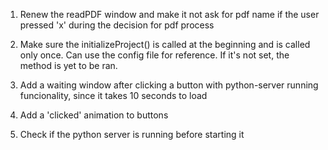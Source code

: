 1. Renew the readPDF window and make it not ask for pdf name if the user pressed 'x' during the decision for pdf process

2. Make sure the initializeProject() is called at the beginning and is called only once. Can use the config file for reference. If it's not set, the method is yet to be ran.

3. Add a waiting window after clicking a button with python-server running funcionality, since it takes 10 seconds to load

4. Add a 'clicked' animation to buttons

5. Check if the python server is running before starting it